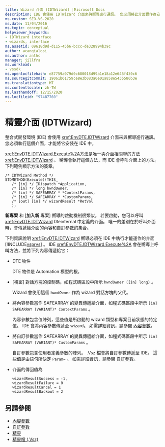 ```yaml
---
title: Wizard 介面 (IDTWizard) |Microsoft Docs
description: IDE 會使用 IDTWizard 介面來與嚮導進行通訊。 您必須將此介面實作為安裝在 IDE 中。
ms.custom: SEO-VS-2020
ms.date: 11/04/2016
ms.topic: conceptual
helpviewer_keywords:
- IDTWizard interface
- wizards, interface
ms.assetid: 09618d9d-d115-45b6-bccc-de328994b39c
author: acangialosi
ms.author: anthc
manager: jillfra
ms.workload:
- vssdk
ms.openlocfilehash: e87759a979d0c680018d99a1e18a12e645f430c6
ms.sourcegitcommit: 19061b61759ce8e3b083a0e01a858e5435580b3e
ms.translationtype: MT
ms.contentlocale: zh-TW
ms.lasthandoff: 12/15/2020
ms.locfileid: "97487760"
---
```

# <a name="wizard-interface-idtwizard"></a>精靈介面 (IDTWizard)
整合式開發環境 (IDE) 會使用 <xref:EnvDTE.IDTWizard> 介面來與嚮導進行通訊。 您必須執行這個介面，才能將它安裝在 IDE 中。

 <xref:EnvDTE.IDTWizard.Execute%2A>方法是唯一與介面相關聯的方法 <xref:EnvDTE.IDTWizard> 。 嚮導會執行這個方法，而 IDE 會呼叫介面上的方法。 下列範例顯示方法的簽章。

```
/* IDTWizard Method */
STDMETHOD(Execute)(THIS_
   /* [in] */ IDispatch *Application,
   /* [in] */ long hwndOwner,
   /* [in] */ SAFEARRAY * *ContextParams,
   /* [in] */ SAFEARRAY * *CustomParams,
   /* [out] [in] */ wizardResult *RetVal
   );
```

 **新專案** 和 [**加入新** 專案] 嚮導的啟動機制很類似。 若要啟動，您可以呼叫 <xref:EnvDTE.IDTWizard> Dteinternal 中定義的介面。 唯一的差別在於呼叫介面時，會傳遞給介面的內容和自訂參數的集合。

 下列資訊說明 <xref:EnvDTE.IDTWizard> 嚮導必須在 IDE 中執行才能運作的介面 [!INCLUDE[vsprvs](../../code-quality/includes/vsprvs_md.md)] 。 IDE <xref:EnvDTE.IDTWizard.Execute%2A> 會在嚮導上呼叫方法，並將下列內容傳遞給它：

- DTE 物件

     DTE 物件是 Automation 模型的根。

- [視窗] 對話方塊的控制碼，如程式碼區段中所示 `hwndOwner ([in] long)` 。

     Wizard 會使用這個 `hwndOwner` 作為 wizard 對話方塊的父代。

- 將內容參數當作 SAFEARRAY 的變異傳遞給介面，如程式碼區段中所示 `[in] SAFEARRAY (VARIANT)* ContextParams` 。

     內容參數包含值陣列，這些值是所啟動的 wizard 類型和專案目前狀態的特定值。 IDE 會將內容參數傳遞至 wizard。 如需詳細資訊，請參閱 [內容參數](../../extensibility/internals/context-parameters.md)。

- 將自訂參數當作 SAFEARRAY 的變異傳遞給介面，如程式碼區段中所示 `[in] SAFEARRAY (VARIANT)* CustomParams` 。

     自訂參數包含使用者定義參數的陣列。 .Vsz 檔會將自訂參數傳遞至 IDE。 這些值是由語句所決定 `Param=` 。 如需詳細資訊，請參閱 [自訂參數](../../extensibility/internals/custom-parameters.md)。

- 介面的傳回值為

    ```
    wizardResultSuccess = -1,
    wizardResultFailure = 0
    wizardResultCancel = 1
    wizardResultBackout = 2
    ```

## <a name="see-also"></a>另請參閱
- [內容參數](../../extensibility/internals/context-parameters.md)
- [自訂參數](../../extensibility/internals/custom-parameters.md)
- [精靈](../../extensibility/internals/wizards.md)
- [精靈檔 (.Vsz)](../../extensibility/internals/wizard-dot-vsz-file.md)
